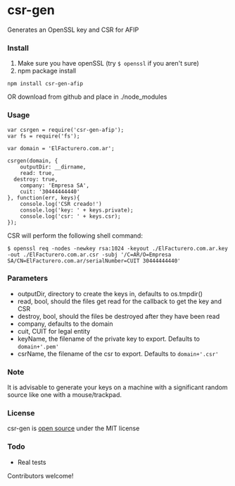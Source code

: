 csr-gen
=======

Generates an OpenSSL key and CSR for AFIP

### Install
1. Make sure you have openSSL (try `$ openssl` if you aren't sure)
2. npm package install

```
npm install csr-gen-afip
```
OR download from github and place in ./node_modules

### Usage



```
var csrgen = require('csr-gen-afip');
var fs = require('fs');

var domain = 'ElFacturero.com.ar';

csrgen(domain, {
	outputDir: __dirname,
	read: true,
  destroy: true,
	company: 'Empresa SA',
	cuit: '30444444440'
}, function(err, keys){
	console.log('CSR creado!')
	console.log('key: ' + keys.private);
	console.log('csr: ' + keys.csr);
});

```

CSR will perform the following shell command:

```
$ openssl req -nodes -newkey rsa:1024 -keyout ./ElFacturero.com.ar.key -out ./ElFacturero.com.ar.csr -subj '/C=AR/O=Empresa SA/CN=ElFacturero.com.ar/serialNumber=CUIT 30444444440'
```

### Parameters

* outputDir, directory to create the keys in, defaults to os.tmpdir()
* read, bool, should the files get read for the callback to get the key and CSR
* destroy, bool, should the files be destroyed after they have been read
* company, defaults to the domain
* cuit, CUIT for legal entity 
* keyName, the filename of the private key to export. Defaults to `domain+'.pem'`
* csrName, the filename of the csr to export. Defaults to `domain+'.csr'`


### Note

It is advisable to generate your keys on a machine with a significant random source like one with a mouse/trackpad.

### License

csr-gen is [open source](https://github.com/ericvicenti/csr-gen/blob/master/LICENSE.md) under the MIT license

### Todo

* Real tests

Contributors welcome!
